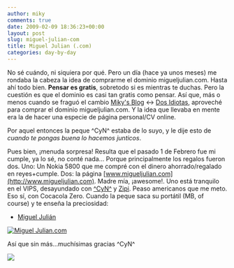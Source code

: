 ```yaml
---
author: miky
comments: true
date: 2009-02-09 18:36:23+00:00
layout: post
slug: miguel-julian-com
title: Miguel Julian (.com)
categories: day-by-day
---
```


No sé cuándo, ni siquiera por qué. Pero un día (hace ya unos meses) me rondaba la cabeza la idea de comprarme el dominio migueljulian.com. Hasta ahí todo bien. **Pensar es gratis**, sobretodo si es mientras te duchas. Pero la cuestión es que el dominio es casi tan gratis como pensar. Así que, más o menos cuando se fraguó el cambio [Miky's Blog](http://www.mikysblog.com) <-> [Dos Idiotas](http://www.dosidiotas.com), aproveché para comprar el dominio migueljulian.com. Y la idea que llevaba en mente era la de hacer una especie de página personal/CV online.  
  
Por aquel entonces la peque ^CyN^ estaba de lo suyo, y le dije esto de _cuando te pongas buena lo hacemos junticos_.  
  
Pues bien, ¡menuda sorpresa! Resulta que el pasado 1 de Febrero fue mi cumple, ya lo sé, no conté nada... Porque principalmente los regalos fueron dos. Uno: Un Nokia 5800 que me compré con el dinero ahorrado/regalado en reyes+cumple. Dos: la página [www.migueljulian.com](http://www.migueljulian.com). Madre mía, ¡awesome!. Uno está tranquilo en el VIPS, desayundado con [^CyN^](http://cynsplace.blogsome.com) y [Zipi](http://simplementezipi.mikysblog.com). Peaso americanos que me meto. Eso sí, con Cocacola Zero. Cuando la peque saca su portátil (MB, of course) y te enseña la preciosidad:  


  * [Miguel Julián](http://www.migueljulian.com)

[![Miguel Julian.com](http://www.dosidiotas.com/wp-content/uploads/migueljulian.jpg)](http://www.migueljulian.com)  


  
Así que sin más...muchísimas gracias ^CyN^  


  
  


![](http://img.zemanta.com/pixy.gif?x-id=81b22005-ceb6-4872-a879-fdb2192386f4)
